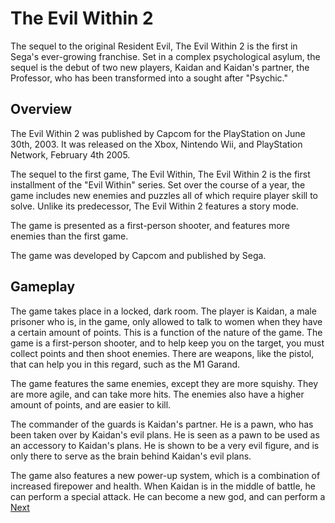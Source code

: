 # The Evil Within 2

The sequel to the original Resident Evil, The Evil Within 2 is the first in Sega's ever-growing franchise. Set in a complex psychological asylum, the sequel is the debut of two new players, Kaidan and Kaidan's partner, the Professor, who has been transformed into a sought after "Psychic."

## Overview

The Evil Within 2 was published by Capcom for the PlayStation on June 30th, 2003. It was released on the Xbox, Nintendo Wii, and PlayStation Network, February 4th 2005.

The sequel to the first game, The Evil Within, The Evil Within 2 is the first installment of the "Evil Within" series. Set over the course of a year, the game includes new enemies and puzzles all of which require player skill to solve. Unlike its predecessor, The Evil Within 2 features a story mode.

The game is presented as a first-person shooter, and features more enemies than the first game.

The game was developed by Capcom and published by Sega.

## Gameplay

The game takes place in a locked, dark room. The player is Kaidan, a male prisoner who is, in the game, only allowed to talk to women when they have a certain amount of points. This is a function of the nature of the game. The game is a first-person shooter, and to help keep you on the target, you must collect points and then shoot enemies. There are weapons, like the pistol, that can help you in this regard, such as the M1 Garand.

The game features the same enemies, except they are more squishy. They are more agile, and can take more hits. The enemies also have a higher amount of points, and are easier to kill.

The commander of the guards is Kaidan's partner. He is a pawn, who has been taken over by Kaidan's evil plans. He is seen as a pawn to be used as an accessory to Kaidan's plans. He is shown to be a very evil figure, and is only there to serve as the brain behind Kaidan's evil plans.

The game also features a new power-up system, which is a combination of increased firepower and health. When Kaidan is in the middle of battle, he can perform a special attack. He can become a new god, and can perform a
[Next](385.md)